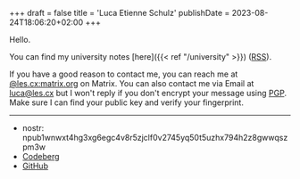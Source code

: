 +++
draft = false
title = 'Luca Etienne Schulz'
publishDate = 2023-08-24T18:06:20+02:00
+++

Hello.

You can find my university notes [here]({{< ref "/university" >}}) ([RSS](/university/index.xml)).

If you have a good reason to contact me, you can reach me at [@les.cx:matrix.org](https://matrix.to/#/@les.cx:matrix.org) on Matrix. You can also contact me via Email at [luca@les.cx](mailto:luca@les.cx) but I won't reply if you don't encrypt your message using [PGP](https://www.les.cx/.well-known/openpgpkey/hu/wbp7trgro48kdyd9oi1ykze9zj5hpqwb). Make sure I can find your public key and verify your fingerprint.

---

* nostr: npub1wnwxt4hg3xg6egc4v8r5zjclf0v2745yq50t5uzhx794h2z8gwwqszpm3w
* [Codeberg](https://codeberg.org/les)
* [GitHub](https://github.com/lescx)
